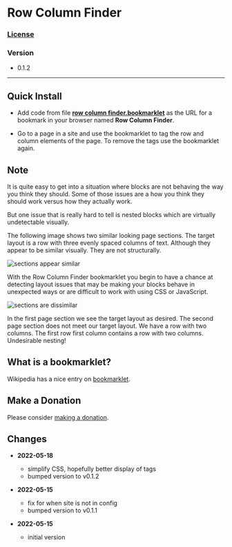 # Row Column Finder

### [License][99]

### Version

  * 0.1.2

---

## Quick Install

* Add code from file **[row column finder.bookmarklet][1]** as the URL for a
  bookmark in your browser named **Row Column Finder**.
  
* Go to a page in a site and use the bookmarklet to tag the row and column
  elements of the page. To remove the tags use the bookmarklet again.

## Note

It is quite easy to get into a situation where blocks are not behaving the way
you think they should. Some of those issues are a how you think they should work
versus how they actually work.

But one issue that is really hard to tell is nested blocks which are virtually
undetectable visually.

The following image shows two similar looking page sections. The target layout
is a row with three evenly spaced columns of text. Although they appear to be
similar visually. They are not structurally.

![sections appear similar](read%20me%20assets/sections%20appear%20similar.png)

With the Row Column Finder bookmarklet you begin to have a chance at detecting
layout issues that may be making your blocks behave in unexpected ways or are
difficult to work with using CSS or JavaScript.

![sections are dissimilar](read%20me%20assets/sections%20are%20dissimilar.png)

In the first page section we see the target layout as desired. The second page
section does not meet our target layout. We have a row with two columns. The
first row first column contains a row with two columns. Undesirable nesting!

## What is a bookmarklet?

Wikipedia has a nice entry on [bookmarklet][2].

## Make a Donation

Please consider [making a donation][3].

## Changes

* **2022-05-18**

  * simplify CSS, hopefully better display of tags
  * bumped version to v0.1.2
  
* **2022-05-15**

  * fix for when site is not in config
  * bumped version to v0.1.1
  
* **2022-05-15**

  * initial version

[1]: row%20column%20finder.bookmarklet#L1
[2]: https://en.wikipedia.org/wiki/Bookmarklet
[3]: https://github.com/tomsWebConsulting/twcsl#make-a-donation
[99]: https://github.com/tomsWebConsulting/twcsl/blob/main/LICENSE.txt#L1
